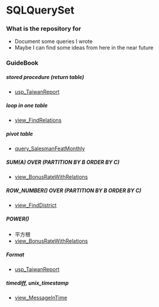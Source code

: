 # SQLQuerySet

### What is the repository for
- Document some queries I wrote
- Maybe I can find some ideas from here in the near future

### GuideBook
##### stored procedure (return table)
- [usp_TaiwanReport](https://github.com/JaneChengYiChen/SQLQuerySet/blob/main/usp_TaiwanReport.sql) 


##### loop in one table
- [view_FindRelations](https://github.com/JaneChengYiChen/SQLQuerySet/blob/main/view_FindRelations.sql)


##### pivot table
- [query_SalesmanFeatMonthly](https://github.com/JaneChengYiChen/SQLQuerySet/blob/main/query_SalesmanFeatMonthly.sql)


##### SUM(A) OVER (PARTITION BY B ORDER BY C) 
- [view_BonusRateWithRelations](https://github.com/JaneChengYiChen/SQLQuerySet/blob/main/view_BonusRateWithRelations.sql) 


##### ROW_NUMBER() OVER (PARTITION BY B ORDER BY C) 
- [view_FindDistrict](https://github.com/JaneChengYiChen/SQLQuerySet/blob/main/view_FindDistrict.sql)


##### POWER() 
- 平方根
- [view_BonusRateWithRelations](https://github.com/JaneChengYiChen/SQLQuerySet/blob/main/view_BonusRateWithRelations.sql) 


##### Format
- [usp_TaiwanReport](https://github.com/JaneChengYiChen/SQLQuerySet/blob/main/usp_TaiwanReport.sql) 


##### timediff, unix_timestamp
- [view_MessageInTime](https://github.com/JaneChengYiChen/SQLQuerySet/blob/main/view_MessageInTime.sql) 

